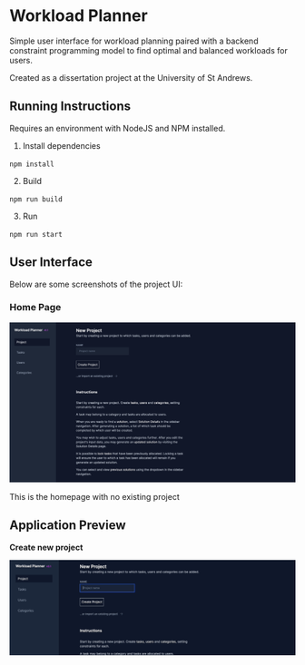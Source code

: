# Workload Planner

Simple user interface for workload planning paired with a backend constraint programming model to find optimal and balanced workloads for users.

Created as a dissertation project at the University of St Andrews.

## Running Instructions

Requires an environment with NodeJS and NPM installed.

1. Install dependencies

`npm install`

2. Build

`npm run build`

3. Run

`npm run start`

## User Interface

Below are some screenshots of the project UI:

### Home Page

![Home Page](screenshots/homepage.png)

This is the homepage with no existing project

## Application Preview

**Create new project**

![Create Project](screenshots/create-project.gif)